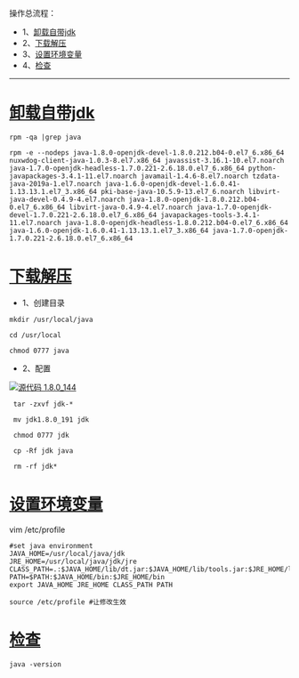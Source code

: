 操作总流程：
- 1、[卸载自带jdk](#Linux-01)
- 2、[下载解压](#Linux-02)
- 3、[设置环境变量](#Linux-03)
- 4、[检查](#Linux-04)

----------
# <a name="Linux-01" href="#" >卸载自带jdk</a>
```
rpm -qa |grep java

rpm -e --nodeps java-1.8.0-openjdk-devel-1.8.0.212.b04-0.el7_6.x86_64 nuxwdog-client-java-1.0.3-8.el7.x86_64 javassist-3.16.1-10.el7.noarch java-1.7.0-openjdk-headless-1.7.0.221-2.6.18.0.el7_6.x86_64 python-javapackages-3.4.1-11.el7.noarch javamail-1.4.6-8.el7.noarch tzdata-java-2019a-1.el7.noarch java-1.6.0-openjdk-devel-1.6.0.41-1.13.13.1.el7_3.x86_64 pki-base-java-10.5.9-13.el7_6.noarch libvirt-java-devel-0.4.9-4.el7.noarch java-1.8.0-openjdk-1.8.0.212.b04-0.el7_6.x86_64 libvirt-java-0.4.9-4.el7.noarch java-1.7.0-openjdk-devel-1.7.0.221-2.6.18.0.el7_6.x86_64 javapackages-tools-3.4.1-11.el7.noarch java-1.8.0-openjdk-headless-1.8.0.212.b04-0.el7_6.x86_64 java-1.6.0-openjdk-1.6.0.41-1.13.13.1.el7_3.x86_64 java-1.7.0-openjdk-1.7.0.221-2.6.18.0.el7_6.x86_64 
```

# <a name="Linux-02" href="#" >下载解压</a>

- 1、创建目录
```
mkdir /usr/local/java

cd /usr/local

chmod 0777 java
```
- 2、配置

[![](https://img.shields.io/badge/jdk-1.8.0_144-green.svg "源代码 1.8.0_144")](https://pan.baidu.com/s/1hY4AuGNuZjrCDdZx7ZmmKg)
 
```
 tar -zxvf jdk-*
 
 mv jdk1.8.0_191 jdk
 
 chmod 0777 jdk

 cp -Rf jdk java

 rm -rf jdk* 
```

# <a name="Linux-03" href="#" >设置环境变量</a>

vim /etc/profile

```shell
#set java environment
JAVA_HOME=/usr/local/java/jdk
JRE_HOME=/usr/local/java/jdk/jre
CLASS_PATH=.:$JAVA_HOME/lib/dt.jar:$JAVA_HOME/lib/tools.jar:$JRE_HOME/lib
PATH=$PATH:$JAVA_HOME/bin:$JRE_HOME/bin
export JAVA_HOME JRE_HOME CLASS_PATH PATH
```

```shell
source /etc/profile #让修改生效
```

# <a name="Linux-04" href="#" >检查</a>
```shell
java -version
```
